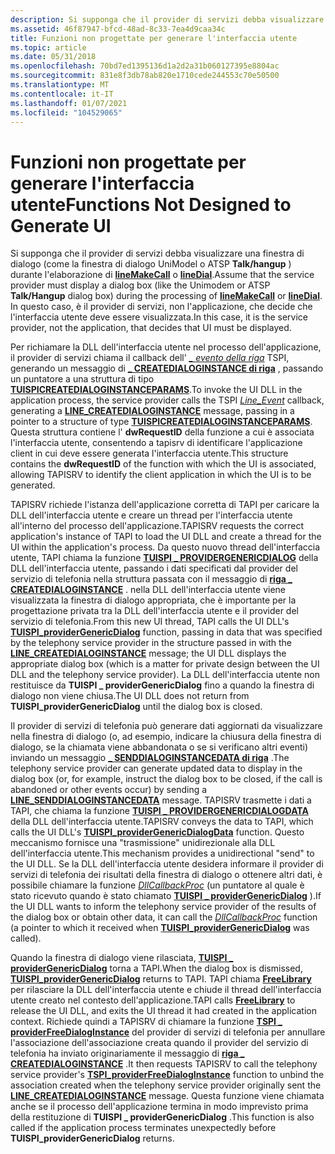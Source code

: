 ```yaml
---
description: Si supponga che il provider di servizi debba visualizzare una finestra di dialogo (come la finestra di dialogo UniModel o ATSP Talk/hangup) durante l'elaborazione di lineMakeCall o lineDial.
ms.assetid: 46f87947-bfcd-48ad-8c33-7ea4d9caa34c
title: Funzioni non progettate per generare l'interfaccia utente
ms.topic: article
ms.date: 05/31/2018
ms.openlocfilehash: 70bd7ed1395136d1a2d2a31b060127395e8804ac
ms.sourcegitcommit: 831e8f3db78ab820e1710cede244553c70e50500
ms.translationtype: MT
ms.contentlocale: it-IT
ms.lasthandoff: 01/07/2021
ms.locfileid: "104529065"
---
```

# <a name="functions-not-designed-to-generate-ui"></a><span data-ttu-id="6786c-103">Funzioni non progettate per generare l'interfaccia utente</span><span class="sxs-lookup"><span data-stu-id="6786c-103">Functions Not Designed to Generate UI</span></span>

<span data-ttu-id="6786c-104">Si supponga che il provider di servizi debba visualizzare una finestra di dialogo (come la finestra di dialogo UniModel o ATSP **Talk/hangup** ) durante l'elaborazione di [**lineMakeCall**](/windows/win32/api/tapi/nf-tapi-linemakecall) o [**lineDial**](/windows/win32/api/tapi/nf-tapi-linedial).</span><span class="sxs-lookup"><span data-stu-id="6786c-104">Assume that the service provider must display a dialog box (like the Unimodem or ATSP **Talk/Hangup** dialog box) during the processing of [**lineMakeCall**](/windows/win32/api/tapi/nf-tapi-linemakecall) or [**lineDial**](/windows/win32/api/tapi/nf-tapi-linedial).</span></span> <span data-ttu-id="6786c-105">In questo caso, è il provider di servizi, non l'applicazione, che decide che l'interfaccia utente deve essere visualizzata.</span><span class="sxs-lookup"><span data-stu-id="6786c-105">In this case, it is the service provider, not the application, that decides that UI must be displayed.</span></span>

<span data-ttu-id="6786c-106">Per richiamare la DLL dell'interfaccia utente nel processo dell'applicazione, il provider di servizi chiama il callback dell' [*\_ evento della riga*](/windows/win32/api/tspi/nc-tspi-lineevent) TSPI, generando un messaggio di [**\_ CREATEDIALOGINSTANCE di riga**](line-createdialoginstance.md) , passando un puntatore a una struttura di tipo [**TUISPICREATEDIALOGINSTANCEPARAMS**](/windows/win32/api/tspi/ns-tspi-tuispicreatedialoginstanceparams).</span><span class="sxs-lookup"><span data-stu-id="6786c-106">To invoke the UI DLL in the application process, the service provider calls the TSPI [*Line\_Event*](/windows/win32/api/tspi/nc-tspi-lineevent) callback, generating a [**LINE\_CREATEDIALOGINSTANCE**](line-createdialoginstance.md) message, passing in a pointer to a structure of type [**TUISPICREATEDIALOGINSTANCEPARAMS**](/windows/win32/api/tspi/ns-tspi-tuispicreatedialoginstanceparams).</span></span> <span data-ttu-id="6786c-107">Questa struttura contiene l' **dwRequestID** della funzione a cui è associata l'interfaccia utente, consentendo a tapisrv di identificare l'applicazione client in cui deve essere generata l'interfaccia utente.</span><span class="sxs-lookup"><span data-stu-id="6786c-107">This structure contains the **dwRequestID** of the function with which the UI is associated, allowing TAPISRV to identify the client application in which the UI is to be generated.</span></span>

<span data-ttu-id="6786c-108">TAPISRV richiede l'istanza dell'applicazione corretta di TAPI per caricare la DLL dell'interfaccia utente e creare un thread per l'interfaccia utente all'interno del processo dell'applicazione.</span><span class="sxs-lookup"><span data-stu-id="6786c-108">TAPISRV requests the correct application's instance of TAPI to load the UI DLL and create a thread for the UI within the application's process.</span></span> <span data-ttu-id="6786c-109">Da questo nuovo thread dell'interfaccia utente, TAPI chiama la funzione [**TUISPI \_ PROVIDERGENERICDIALOG**](/windows/win32/api/tspi/nf-tspi-tuispi_providergenericdialog) della DLL dell'interfaccia utente, passando i dati specificati dal provider del servizio di telefonia nella struttura passata con il messaggio di [**riga \_ CREATEDIALOGINSTANCE**](line-createdialoginstance.md) . nella DLL dell'interfaccia utente viene visualizzata la finestra di dialogo appropriata, che è importante per la progettazione privata tra la DLL dell'interfaccia utente e il provider del servizio di telefonia.</span><span class="sxs-lookup"><span data-stu-id="6786c-109">From this new UI thread, TAPI calls the UI DLL's [**TUISPI\_providerGenericDialog**](/windows/win32/api/tspi/nf-tspi-tuispi_providergenericdialog) function, passing in data that was specified by the telephony service provider in the structure passed in with the [**LINE\_CREATEDIALOGINSTANCE**](line-createdialoginstance.md) message; the UI DLL displays the appropriate dialog box (which is a matter for private design between the UI DLL and the telephony service provider).</span></span> <span data-ttu-id="6786c-110">La DLL dell'interfaccia utente non restituisce da **TUISPI \_ providerGenericDialog** fino a quando la finestra di dialogo non viene chiusa.</span><span class="sxs-lookup"><span data-stu-id="6786c-110">The UI DLL does not return from **TUISPI\_providerGenericDialog** until the dialog box is closed.</span></span>

<span data-ttu-id="6786c-111">Il provider di servizi di telefonia può generare dati aggiornati da visualizzare nella finestra di dialogo (o, ad esempio, indicare la chiusura della finestra di dialogo, se la chiamata viene abbandonata o se si verificano altri eventi) inviando un messaggio [**\_ SENDDIALOGINSTANCEDATA di riga**](line-senddialoginstancedata.md) .</span><span class="sxs-lookup"><span data-stu-id="6786c-111">The telephony service provider can generate updated data to display in the dialog box (or, for example, instruct the dialog box to be closed, if the call is abandoned or other events occur) by sending a [**LINE\_SENDDIALOGINSTANCEDATA**](line-senddialoginstancedata.md) message.</span></span> <span data-ttu-id="6786c-112">TAPISRV trasmette i dati a TAPI, che chiama la funzione [**TUISPI \_ PROVIDERGENERICDIALOGDATA**](/windows/win32/api/tspi/nf-tspi-tuispi_providergenericdialogdata) della DLL dell'interfaccia utente.</span><span class="sxs-lookup"><span data-stu-id="6786c-112">TAPISRV conveys the data to TAPI, which calls the UI DLL's [**TUISPI\_providerGenericDialogData**](/windows/win32/api/tspi/nf-tspi-tuispi_providergenericdialogdata) function.</span></span> <span data-ttu-id="6786c-113">Questo meccanismo fornisce una "trasmissione" unidirezionale alla DLL dell'interfaccia utente.</span><span class="sxs-lookup"><span data-stu-id="6786c-113">This mechanism provides a unidirectional "send" to the UI DLL.</span></span> <span data-ttu-id="6786c-114">Se la DLL dell'interfaccia utente desidera informare il provider di servizi di telefonia dei risultati della finestra di dialogo o ottenere altri dati, è possibile chiamare la funzione [*DllCallbackProc*](/windows/win32/api/tspi/nc-tspi-tuispidllcallback) (un puntatore al quale è stato ricevuto quando è stato chiamato [**TUISPI \_ providerGenericDialog**](/windows/win32/api/tspi/nf-tspi-tuispi_providergenericdialog) ).</span><span class="sxs-lookup"><span data-stu-id="6786c-114">If the UI DLL wants to inform the telephony service provider of the results of the dialog box or obtain other data, it can call the [*DllCallbackProc*](/windows/win32/api/tspi/nc-tspi-tuispidllcallback) function (a pointer to which it received when [**TUISPI\_providerGenericDialog**](/windows/win32/api/tspi/nf-tspi-tuispi_providergenericdialog) was called).</span></span>

<span data-ttu-id="6786c-115">Quando la finestra di dialogo viene rilasciata, [**TUISPI \_ providerGenericDialog**](/windows/win32/api/tspi/nf-tspi-tuispi_providergenericdialog) torna a TAPI.</span><span class="sxs-lookup"><span data-stu-id="6786c-115">When the dialog box is dismissed, [**TUISPI\_providerGenericDialog**](/windows/win32/api/tspi/nf-tspi-tuispi_providergenericdialog) returns to TAPI.</span></span> <span data-ttu-id="6786c-116">TAPI chiama [**FreeLibrary**](/windows/desktop/api/libloaderapi/nf-libloaderapi-freelibrary) per rilasciare la DLL dell'interfaccia utente e chiude il thread dell'interfaccia utente creato nel contesto dell'applicazione.</span><span class="sxs-lookup"><span data-stu-id="6786c-116">TAPI calls [**FreeLibrary**](/windows/desktop/api/libloaderapi/nf-libloaderapi-freelibrary) to release the UI DLL, and exits the UI thread it had created in the application context.</span></span> <span data-ttu-id="6786c-117">Richiede quindi a TAPISRV di chiamare la funzione [**TSPI \_ providerFreeDialogInstance**](/windows/win32/api/tspi/nf-tspi-tspi_providerfreedialoginstance) del provider di servizi di telefonia per annullare l'associazione dell'associazione creata quando il provider del servizio di telefonia ha inviato originariamente il messaggio di [**riga \_ CREATEDIALOGINSTANCE**](line-createdialoginstance.md) .</span><span class="sxs-lookup"><span data-stu-id="6786c-117">It then requests TAPISRV to call the telephony service provider's [**TSPI\_providerFreeDialogInstance**](/windows/win32/api/tspi/nf-tspi-tspi_providerfreedialoginstance) function to unbind the association created when the telephony service provider originally sent the [**LINE\_CREATEDIALOGINSTANCE**](line-createdialoginstance.md) message.</span></span> <span data-ttu-id="6786c-118">Questa funzione viene chiamata anche se il processo dell'applicazione termina in modo imprevisto prima della restituzione di **TUISPI \_ providerGenericDialog** .</span><span class="sxs-lookup"><span data-stu-id="6786c-118">This function is also called if the application process terminates unexpectedly before **TUISPI\_providerGenericDialog** returns.</span></span>

 

 
